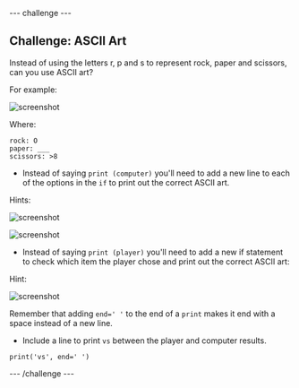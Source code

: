--- challenge ---
## Challenge: ASCII Art

Instead of using the letters r, p and s to represent rock, paper and scissors, can you use ASCII art?

For example:

![screenshot](images/rps-ascii-challenge.png)

Where:

```
rock: O
paper: ___
scissors: >8
```

+ Instead of saying `print (computer)` you'll need to add a new line to each of the options in the `if` to print out the correct ASCII art. 

Hints:

![screenshot](images/rps-ascii-rock.png)

![screenshot](images/rps-comment-computer.png)

+ Instead of saying `print (player)` you'll need to add a new if statement to check which item the player chose and print out the correct ASCII art:

Hint:

![screenshot](images/rps-player-ascii.png)

Remember that adding `end=' '` to the end of a `print` makes it end with a space instead of a new line. 

+ Include a line to print `vs` between the player and computer results.

```
print('vs', end=' ')
```



--- /challenge ---
